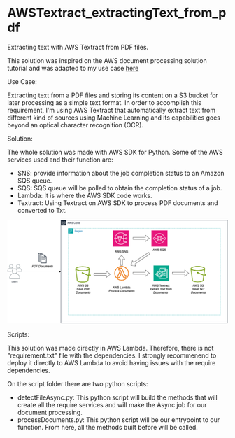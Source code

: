 # AWSTextract_extractingText_from_pdf

Extracting text with AWS Textract from PDF files.

This solution was inspired on the AWS document processing solution tutorial and was adapted to my use case [here](https://docs.aws.amazon.com/textract/latest/dg/textract-to-comprehend.html)

Use Case: 

Extracting text from a PDF files and storing its content on a S3 bucket for later processing as a simple text format. In order to accomplish this requirement, I'm using AWS Textract that automatically extract text from different kind of sources using Machine Learning and its capabilities goes beyond an optical character recognition (OCR).

Solution:

The whole solution was made with AWS SDK for Python. Some of the AWS services used and their function are:

* SNS: provide information about the job completion status to an Amazon SQS queue.
* SQS: SQS queue will be polled to obtain the completion status of a job.
* Lambda: It is where the AWS SDK code works.
* Textract: Using Textract on AWS SDK to process PDF documents and converted to Txt.

![AWSTextract](Textract2.drawio.png)

Scripts:

This solution was made directly in AWS Lambda. Therefore, there is not "requirement.txt" file with the dependencies. I strongly recommenend to deploy it directly to AWS Lambda to avoid having issues with the require dependencies.

On the script folder there are two python scripts:

* detectFileAsync.py: This python script will build the methods that will create all the require services and will make the Async job for our document processing.
* processDocuments.py: This python script will be our entrypoint to our function. From here, all the methods built before will be called.
